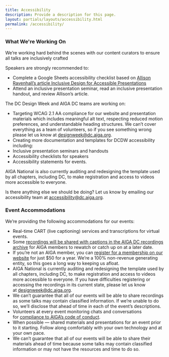 ```yaml
---
title: Accessibility
description: Provide a description for this page.
layout: partials/layouts/accessibility.html
permalink: /accessibility/
---
```

### What We're Working On

We’re working hard behind the scenes with our content curators to ensure all talks are inclusively crafted

Speakers are strongly recommended to:

* Complete a Google Sheets accessibility checklist based on [Allison Ravenhall’s article Inclusive Design for Accessible Presentations](<* https://www.smashingmagazine.com/2018/11/inclusive-design-accessible-presentations/>)
* Attend an inclusive presentation seminar, read an inclusive presentation handout, and review Allison’s article.

The DC Design Week and AIGA DC teams are working on:

* Targeting WCAG 2.1 AA compliance for our website and presentation materials which includes meaningful alt text, respecting reduced motion preferences, and understandable heading structures. We can’t cover everything as a team of volunteers, so if you see something wrong please let us know at [designweek@dc.aiga.org](mailto:designweek@dc.aiga.org).
* Creating more documentation and templates for DCDW accessibility including:
* Inclusive presentation seminars and handouts
* Accessibility checklists for speakers
* Accessibility statements for events.

AIGA National is also currently auditing and redesigning the template used by all chapters, including DC, to make registration and access to videos more accessible to everyone.

Is there anything else we should be doing? Let us know by emailing our accessibility team at [accessibility@dc.aiga.org](mailto:accessibility@dc.aiga.org).



### Event Accommodations

We’re providing the following accommodations for our events:

* Real-time CART (live captioning) services and transcriptions for virtual events.
* Some [recordings will be shared with captions in the AIGA DC recordings archive](<* https://dc.aiga.org/introducing-the-aiga-dc-event-recordings-archive/>) for AIGA members to rewatch or catch up on at a later date.
* If you’re not an AIGA member, you can [register for a membership on our website](https://dc.aiga.org/membership/membership-rates/) for just $50 for a year. We’re a 100% non-revenue generating entity, so this goes a long way to keeping us afloat.
* AIGA National is currently auditing and redesigning the template used by all chapters, including DC, to make registration and access to videos more accessible to everyone. If you have difficulties registering or accessing the recordings in its current state, please let us know at [designweek@dc.aiga.org](mailto:designweek@dc.aiga.org).
* We can’t guarantee that all of our events will be able to share recordings as some talks may contain classified information. If we’re unable to do so, we’ll disclose that ahead of time in each of the event’s descriptions.
* Volunteers at every event monitoring chats and conversations for [compliance to AIGA’s code of conduct](https://dc.aiga.org/events/code-of-conduct/).
* When possible — shared materials and presentations for an event prior to it starting. Follow along comfortably with your own technology and at your own pace.
* We can’t guarantee that all of our events will be able to share their materials ahead of time because some talks may contain classified information or may not have the resources and time to do so.
